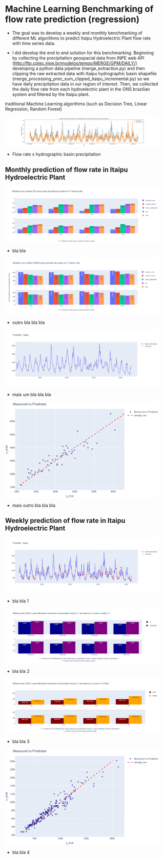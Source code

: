 # Machine Learning Benchmarking of flow rate prediction (regression)

* The goal was to develop a weekly and monthly benchmarking of different ML algorithms to predict Itaipu Hydroelectric Plant flow rate with time series data. 

* I did develop the end to end solution for this benchmarking. Beginning by collecting the precipitation geospacial data from INPE web API (http://ftp.cptec.inpe.br/modelos/tempo/MERGE/GPM/DAILY/) developing a python data pipeline (merge_extraction.py) and then clipping the raw extracted data with Itaipu hydrographic basin shapefile (merge_processing_prec_sum_clipped_itaipu_incremental.py) so we have daily precipitation data in our region of interest. Then, we collected the daily flow rate from each hydroelectric plant in the ONS brazilian system and filtered by the Itaipu plant.

 traditional Machine Learning algorithms (such as Decision Tree, Linear Regression, Random Forest)

![Alt text](/figures/monthly/history_vazao_vs_precBacia.png)
* Flow rate x hydrographic basin precipitation 


## Monthly prediction of flow rate in Itaipu Hydroelectric Plant

![Alt text](/figures/monthly/r2_monthly.png)
* bla bla

![Alt text](/figures/monthly/rmse_monthly.png)
* outro bla bla bla

![Alt text](/figures/monthly/pred_lstm_n=8_f=1_40_50_60_sigmoid_3hl_.png)
* mais um bla bla bla

![Alt text](/figures/monthly/disp_lstm_n=8_f=1_40_50_60_sigmoid_3hl_.png)
* mais outro bla bla bla

## Weekly prediction of flow rate in Itaipu Hydroelectric Plant

![Alt text](/figures/weekly/lstm_series_n=5_f=1.png)
* bla bla 1

![Alt text](/figures/weekly/gru_1.png)
* bla bla 2

![Alt text](/figures/weekly/gru_3.png)
* bla bla 3

![Alt text](/figures/weekly/lstm_disp_n=5_f=1.png)
* bla bla 4










